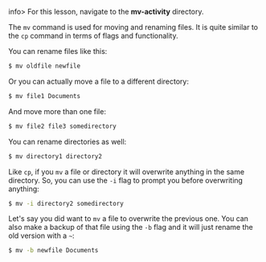 
info> For this lesson, navigate to the **mv-activity** directory.

The `mv` command is used for moving and renaming files. It is quite similar to the `cp` command in terms of flags and functionality. 

You can rename files like this:

```bash
$ mv oldfile newfile
```

Or you can actually move a file to a different directory: 

```bash
$ mv file1 Documents
```

And move more than one file:

```bash
$ mv file2 file3 somedirectory
```

You can rename directories as well:

```bash
$ mv directory1 directory2
```

Like `cp`, if you `mv` a file or directory it will overwrite anything in the same directory. So, you can use the `-i` flag to prompt you before overwriting anything:

```bash 
$ mv -i directory2 somedirectory
```

Let's say you did want to `mv` a file to overwrite the previous one. You can also make a backup of that file using the `-b` flag and it will just rename the old version with a `~`:

```bash
$ mv -b newfile Documents
```
